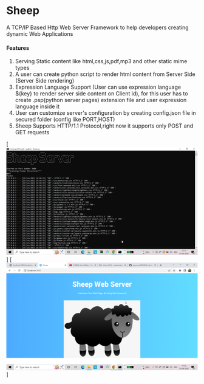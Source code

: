 # Sheep

A TCP/IP Based Http Web Server Framework to help developers creating dynamic Web Applications

#### Features
1) Serving Static content like html,css,js,pdf,mp3 and other static mime types
2) A user can create python script to render html content from Server Side (Server Side rendering)
3) Expression Language Support (User can use expression language ${key} to render server side content on Client id),
   for this user has to create .psp(python server pages) extension file and user expression language inside it
4) User can customize server's configuration by creating config.json file in secured folder (config like PORT,HOST)
5) Sheep Supports HTTP/1.1 Protocol,right now it supports only POST and GET requests   

[![IMAGE ALT TEXT HERE](sample_screenshot.png)]
[![IMAGE ALT TEXT HERE](sample_screenshot2.png)]

